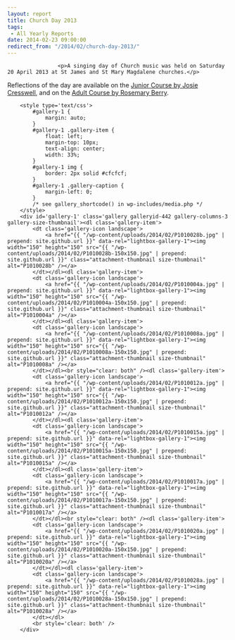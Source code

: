```yaml
---
layout: report
title: Church Day 2013
tags: 
 - All Yearly Reports
date: 2014-02-23 09:00:00
redirect_from: "/2014/02/church-day-2013/"
---
```

<section>

                    
                    <p>A singing day of Church music was held on Saturday 20 April 2013 at St James and St Mary Magdalene churches.</p>
<p>Reflections of the day are available on the <a href="{{ "/2014/02/church-day-2013-junior-course/" | prepend: site.github.url }}" title="Church Day 2013 – Junior Course">Junior Course by Josie Cresswell</a>, and on the <a href="{{ "/2014/02/church-day-2013-adult-course/" | prepend: site.github.url }}" title="Church Day 2013 – Adult Course">Adult Course by Rosemary Berry</a>.</p>

		<style type='text/css'>
			#gallery-1 {
				margin: auto;
			}
			#gallery-1 .gallery-item {
				float: left;
				margin-top: 10px;
				text-align: center;
				width: 33%;
			}
			#gallery-1 img {
				border: 2px solid #cfcfcf;
			}
			#gallery-1 .gallery-caption {
				margin-left: 0;
			}
			/* see gallery_shortcode() in wp-includes/media.php */
		</style>
		<div id='gallery-1' class='gallery galleryid-442 gallery-columns-3 gallery-size-thumbnail'><dl class='gallery-item'>
			<dt class='gallery-icon landscape'>
				<a href="{{ "/wp-content/uploads/2014/02/P1010028b.jpg" | prepend: site.github.url }}" data-rel="lightbox-gallery-1"><img width="150" height="150" src="{{ "/wp-content/uploads/2014/02/P1010028b-150x150.jpg" | prepend: site.github.url }}" class="attachment-thumbnail size-thumbnail" alt="P1010028b" /></a>
			</dt></dl><dl class='gallery-item'>
			<dt class='gallery-icon landscape'>
				<a href="{{ "/wp-content/uploads/2014/02/P1010004a.jpg" | prepend: site.github.url }}" data-rel="lightbox-gallery-1"><img width="150" height="150" src="{{ "/wp-content/uploads/2014/02/P1010004a-150x150.jpg" | prepend: site.github.url }}" class="attachment-thumbnail size-thumbnail" alt="P1010004a" /></a>
			</dt></dl><dl class='gallery-item'>
			<dt class='gallery-icon landscape'>
				<a href="{{ "/wp-content/uploads/2014/02/P1010008a.jpg" | prepend: site.github.url }}" data-rel="lightbox-gallery-1"><img width="150" height="150" src="{{ "/wp-content/uploads/2014/02/P1010008a-150x150.jpg" | prepend: site.github.url }}" class="attachment-thumbnail size-thumbnail" alt="P1010008a" /></a>
			</dt></dl><br style="clear: both" /><dl class='gallery-item'>
			<dt class='gallery-icon landscape'>
				<a href="{{ "/wp-content/uploads/2014/02/P1010012a.jpg" | prepend: site.github.url }}" data-rel="lightbox-gallery-1"><img width="150" height="150" src="{{ "/wp-content/uploads/2014/02/P1010012a-150x150.jpg" | prepend: site.github.url }}" class="attachment-thumbnail size-thumbnail" alt="P1010012a" /></a>
			</dt></dl><dl class='gallery-item'>
			<dt class='gallery-icon landscape'>
				<a href="{{ "/wp-content/uploads/2014/02/P1010015a.jpg" | prepend: site.github.url }}" data-rel="lightbox-gallery-1"><img width="150" height="150" src="{{ "/wp-content/uploads/2014/02/P1010015a-150x150.jpg" | prepend: site.github.url }}" class="attachment-thumbnail size-thumbnail" alt="P1010015a" /></a>
			</dt></dl><dl class='gallery-item'>
			<dt class='gallery-icon landscape'>
				<a href="{{ "/wp-content/uploads/2014/02/P1010017a.jpg" | prepend: site.github.url }}" data-rel="lightbox-gallery-1"><img width="150" height="150" src="{{ "/wp-content/uploads/2014/02/P1010017a-150x150.jpg" | prepend: site.github.url }}" class="attachment-thumbnail size-thumbnail" alt="P1010017a" /></a>
			</dt></dl><br style="clear: both" /><dl class='gallery-item'>
			<dt class='gallery-icon landscape'>
				<a href="{{ "/wp-content/uploads/2014/02/P1010020a.jpg" | prepend: site.github.url }}" data-rel="lightbox-gallery-1"><img width="150" height="150" src="{{ "/wp-content/uploads/2014/02/P1010020a-150x150.jpg" | prepend: site.github.url }}" class="attachment-thumbnail size-thumbnail" alt="P1010020a" /></a>
			</dt></dl><dl class='gallery-item'>
			<dt class='gallery-icon landscape'>
				<a href="{{ "/wp-content/uploads/2014/02/P1010028a.jpg" | prepend: site.github.url }}" data-rel="lightbox-gallery-1"><img width="150" height="150" src="{{ "/wp-content/uploads/2014/02/P1010028a-150x150.jpg" | prepend: site.github.url }}" class="attachment-thumbnail size-thumbnail" alt="P1010028a" /></a>
			</dt></dl>
			<br style='clear: both' />
		</div>


                
</section>
